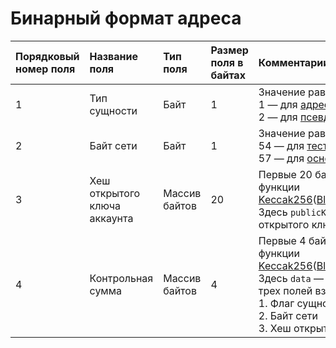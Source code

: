 # Бинарный формат адреса

|Порядковый номер поля | Название поля | Тип поля | Размер поля в байтах | Комментарии |
| :--- | :--- | :--- | :--- | :--- |
| 1 | Тип сущности | Байт | 1 | Значение равно:<br> 1 — для [адреса](/blockchain/address.md)<br> 2 — для [псевдонима](/blockchain/alias.md) |
| 2 | Байт сети | Байт | 1 | Значение равно:<br>54 — для [тестовой сети](/blockchain/blockchain-network/test-network.md)<br>57 — для [основной сети](/blockchain/blockchain-network/main-network.md) |
| 3 | Хеш открытого ключа аккаунта | Массив байтов | 20 | Первые 20 байтов результата хеш-функции [Keccak256](https://en.wikipedia.org/wiki/SHA-3)([Blake2b256](https://en.wikipedia.org/wiki/BLAKE_%28hash_function%29)(`publicKey`)).<br>Здесь `publicKey` — массив байтов открытого ключа аккаунта |
| 4 | Контрольная сумма | Массив байтов | 4  | Первые 4 байта результата хеш-функции [Keccak256](https://ru.wikipedia.org/wiki/SHA-3)([Blake2b256](https://ru.wikipedia.org/wiki/BLAKE_%28хеш-функция%29)(`data`)).<br>Здесь `data` — массива байтов из трех полей взятых вместе:<br> 1.&nbsp;Флаг сущности <br> 2.&nbsp;Байт сети <br> 3.&nbsp;Хеш открытого ключа аккаунта |
